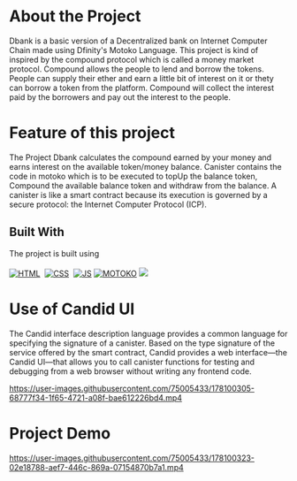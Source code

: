 # About the Project 

Dbank is a basic version of a Decentralized bank on Internet Computer Chain made using Dfinity's Motoko Language. This project is kind of inspired by the compound protocol which is called a money market protocol. Compound allows the people to lend and borrow the tokens. People can supply their ether and earn a little bit of interest on it or thety can borrow a token from the platform. Compound will collect the interest paid by the borrowers and pay out the interest to the people. 

# Feature of this project
The Project Dbank calculates the compound earned by your money and earns interest on the available token/money balance. Canister contains the code in motoko which is to be executed to topUp the balance token, Compound the available balance token and withdraw from the balance. A canister is like a smart contract because its execution is governed by a secure protocol: the Internet Computer Protocol (ICP). 

## Built With
The project is built using<br/><br/>
[![HTML](https://img.shields.io/badge/html5%20-%23E34F26.svg?&style=for-the-badge&logo=html5&logoColor=white)](https://github.com/Vedant-Jayesh-Oza/Dbank-Motoko/search?l=html)&nbsp;
[![CSS](https://img.shields.io/badge/css3%20-%231572B6.svg?&style=for-the-badge&logo=css3&logoColor=white)](https://github.com/Vedant-Jayesh-Oza/Dbank-Motoko/search?l=css)&nbsp;
[![JS](https://img.shields.io/badge/javascript%20-%23323330.svg?&style=for-the-badge&logo=javascript&logoColor=%23F7DF1E)](https://github.com/Vedant-Jayesh-Oza/Dbank-Motoko/search?l=javascript)
[![MOTOKO](https://img.shields.io/badge/motoko%20-%23323330.svg?&style=for-the-badge&logo=motoko&logoColor=%23F7DF1E)](https://github.com/Vedant-Jayesh-Oza/Dbank-Motoko/search?l=motoko) <img src="https://img.shields.io/badge/Node.js-339933?style=for-the-badge&logo=nodedotjs&logoColor=white&color=green">


# Use of Candid UI 
The Candid interface description language provides a common language for specifying the signature of a canister. Based on the type signature of the service offered by the smart contract, Candid provides a web interface—the Candid UI—that allows you to call canister functions for testing and debugging from a web browser without writing any frontend code.


https://user-images.githubusercontent.com/75005433/178100305-68777f34-1f65-4721-a08f-bae612226bd4.mp4


# Project Demo

https://user-images.githubusercontent.com/75005433/178100323-02e18788-aef7-446c-869a-07154870b7a1.mp4




